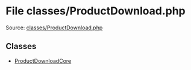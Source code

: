 File classes/ProductDownload.php
=========

Source: [classes/ProductDownload.php](https://github.com/PrestaShop/PrestaShop/blob/1.5.0.2/classes/ProductDownload.php)


Classes
-------

* [ProductDownloadCore](class.ProductDownloadCore.md)

